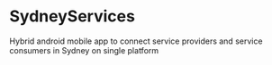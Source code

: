 # SydneyServices
Hybrid android mobile app to connect service providers and service consumers in Sydney on single platform
